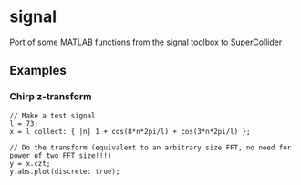 # signal
Port of some MATLAB functions from the signal toolbox to SuperCollider

## Examples

### Chirp z-transform
```
// Make a test signal
l = 73;
x = l collect: { |n| 1 + cos(8*n*2pi/l) + cos(3*n*2pi/l) };

// Do the transform (equivalent to an arbitrary size FFT, no need for power of two FFT size!!!)
y = x.czt;
y.abs.plot(discrete: true);
```
